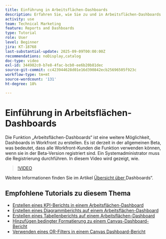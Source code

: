 ```yaml
---
title: Einführung in Arbeitsflächen-Dashboards
description: Erfahren Sie, wie Sie zu und in Arbeitsflächen-Dashboards navigieren und wie Sie ein einfaches Dashboard mit vorhandenen Berichten erstellen.
activity: use
team: Technical Marketing
feature: Reports and Dashboards
type: Tutorial
role: User
level: Beginner
jira: KT-18768
last-substantial-update: 2025-09-09T00:00:00Z
recommendations: noDisplay,catalog
doc-type: video
exl-id: 344982c0-b7e8-4fac-bcb0-ee6b20b81dec
source-git-commit: cc423944628d01e16d390842ecb25696505f923c
workflow-type: tm+mt
source-wordcount: '131'
ht-degree: 18%

---
```


# Einführung in Arbeitsflächen-Dashboards

Die Funktion „Arbeitsflächen-Dashboards“ ist eine weitere Möglichkeit, Dashboards in Workfront zu erstellen. Es ist derzeit in der allgemeinen Beta, was bedeutet, dass alle Workfront-Kunden die Funktion verwenden können, wenn sie in der Beta-Version registriert sind. Ein Systemadministrator muss die Registrierung durchführen. In diesem Video wird gezeigt, wie.

>[!VIDEO](https://video.tv.adobe.com/v/3474020/?quality=12&learn=on&enablevpops=1)

Weitere Informationen finden Sie im Artikel [Übersicht über ](https://experienceleague.adobe.com/en/docs/workfront/using/reporting/canvas-dashboards/canvas-dashboards-overview) Dashboards“.

## Empfohlene Tutorials zu diesem Thema

* [Erstellen eines KPI-Berichts in einem Arbeitsflächen-Dashboard](/help/reporting/canvas-dashboards/create-a-kpi-report-on-a-canvas-dashboard.md)
* [Erstellen eines Diagrammberichts auf einem Arbeitsflächen-Dashboard](/help/reporting/canvas-dashboards/create-a-chart-report-on-a-canvas-dashboard.md)
* [Erstellen eines Tabellenberichts auf einem Arbeitsflächen-Dashboard](/help/reporting/canvas-dashboards/create-a-table-report-on-a-canvas-dashboard.md)
* [Hinzufügen bedingter Formatierung zu einem Canvas-Dashboard-Bericht](/help/reporting/canvas-dashboards/add-conditional-formatting-to-a-canvas-dashboard-report.md)
* [Verwenden eines OR-Filters in einem Canvas Dashboard-Bericht](/help/reporting/canvas-dashboards/use-an-or-filter-in-a-canvas-dashboard-report.md)